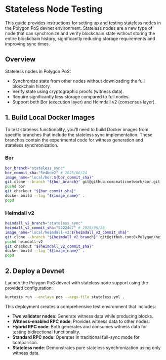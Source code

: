 # Stateless Node Testing

This guide provides instructions for setting up and testing stateless nodes in the Polygon PoS devnet environment. Stateless nodes are a new type of node that can synchronize and verify blockchain state without storing the entire blockchain history, significantly reducing storage requirements and improving sync times.

## Overview

Stateless nodes in Polygon PoS:

- Synchronize state from other nodes without downloading the full blockchain history.
- Verify state using cryptographic proofs (witness data).
- Require significantly less storage compared to full nodes.
- Support both Bor (execution layer) and Heimdall v2 (consensus layer).

## 1. Build Local Docker Images

To test stateless functionality, you'll need to build Docker images from specific branches that include the stateless sync implementation. These branches contain the experimental code for witness generation and stateless synchronization.

### Bor

```bash
bor_branch="stateless_sync"
bor_commit_sha="5e4bde2" # 2025/06/24
image_name="local/bor:${bor_commit_sha}"
git clone --branch "${bor_branch}" git@github.com:maticnetwork/bor.git
pushd bor
git checkout "${bor_commit_sha}"
docker build --tag "${image_name}" .
popd
```

### Heimdall v2

```bash
heimdall_v2_branch="stateless_sync"
heimdall_v2_commit_sha="52224d7" # 2025/06/25
image_name="local/heimdall-v2:${heimdall_v2_commit_sha}"
git clone --branch "${heimdall_v2_branch}" git@github.com:0xPolygon/heimdall-v2.git
pushd heimdall-v2
git checkout "${heimdall_v2_commit_sha}"
docker build --tag "${image_name}" .
popd
```

## 2. Deploy a Devnet

Launch the Polygon PoS devnet with stateless node support using the provided configuration:

```bash
kurtosis run --enclave pos --args-file stateless.yml .
```

This deployment creates a comprehensive test environment that includes:

- **Two validator nodes**: Generate witness data while producing blocks.
- **Witness-enabled RPC node**: Provides witness data to other nodes.
- **Hybrid RPC node**: Both generates and consumes witness data for testing bidirectional functionality.
- **Standard RPC node**: Operates in traditional full-sync mode for comparison.
- **Stateless node**: Demonstrates pure stateless synchronization using only witness data.
